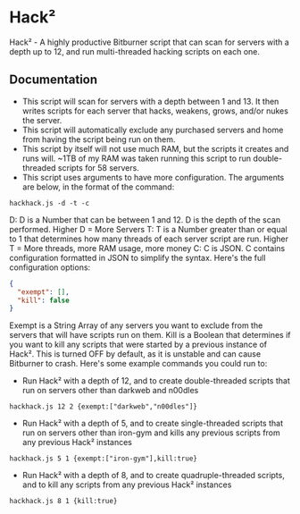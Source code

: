 # Hack²
Hack² - A highly productive Bitburner script that can scan for servers with a depth up to 12, and run multi-threaded hacking scripts on each one. 
## Documentation
- This script will scan for servers with a depth between 1 and 13. It then writes scripts for each server that hacks, weakens, grows, and/or nukes the server. 
- This script will automatically exclude any purchased servers and home from having the script being run on them. 
- This script by itself will not use much RAM, but the scripts it creates and runs will. ~1TB of my RAM was taken running this script to run double-threaded scripts for 58 servers. 
- This script uses arguments to have more configuration. The arguments are below, in the format of the command:
```shell
hackhack.js -d -t -c
```
D: D is a Number that can be between 1 and 12. D is the depth of the scan performed. Higher D = More Servers
T: T is a Number greater than or equal to 1 that determines how many threads of each server script are run. Higher T = More threads, more RAM usage, more money
C: C is JSON. C contains configuration formatted in JSON to simplify the syntax. Here's the full configuration options: 
```json
{
  "exempt": [],
  "kill": false
}
```
Exempt is a String Array of any servers you want to exclude from the servers that will have scripts run on them. 
Kill is a Boolean that determines if you want to kill any scripts that were started by a previous instance of Hack². This is turned OFF by default, as it is unstable and can cause Bitburner to crash. 
Here's some example commands you could run to:
- Run Hack² with a depth of 12, and to create double-threaded scripts that run on servers other than darkweb and n00dles<br>
```shell
hackhack.js 12 2 {exempt:["darkweb","n00dles"]}
```
- Run Hack² with a depth of 5, and to create single-threaded scripts that run on servers other than iron-gym and kills any previous scripts from any previous Hack² instances<br>
```shell
hackhack.js 5 1 {exempt:["iron-gym"],kill:true}
```
- Run Hack² with a depth of 8, and to create quadruple-threaded scripts, and to kill any scripts from any previous Hack² instances<br>
```shell
hackhack.js 8 1 {kill:true}
```
